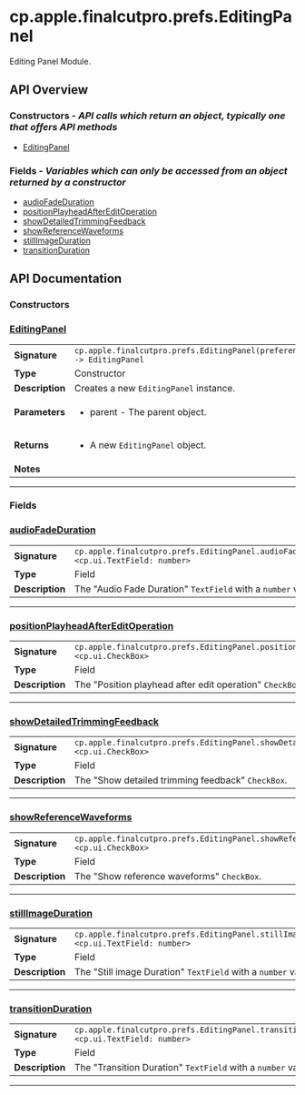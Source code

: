 # cp.apple.finalcutpro.prefs.EditingPanel

Editing Panel Module.

## API Overview
### **Constructors** - _API calls which return an object, typically one that offers API methods_
 * [EditingPanel](#editingpanel)

### **Fields** - _Variables which can only be accessed from an object returned by a constructor_
 * [audioFadeDuration](#audiofadeduration)
 * [positionPlayheadAfterEditOperation](#positionplayheadaftereditoperation)
 * [showDetailedTrimmingFeedback](#showdetailedtrimmingfeedback)
 * [showReferenceWaveforms](#showreferencewaveforms)
 * [stillImageDuration](#stillimageduration)
 * [transitionDuration](#transitionduration)


## API Documentation

### Constructors


### [EditingPanel](#editingpanel)

|                                             |                                                                                     |
| --------------------------------------------|-------------------------------------------------------------------------------------|
| **Signature**                               | `cp.apple.finalcutpro.prefs.EditingPanel(preferencesDialog) -> EditingPanel`                                                                    |
| **Type**                                    | Constructor                                                                     |
| **Description**                             | Creates a new `EditingPanel` instance.                                                                     |
| **Parameters**                              | <ul><li>parent - The parent object.</li></ul> |
| **Returns**                                 | <ul><li>A new `EditingPanel` object.</li></ul>          |
| **Notes**                                   | <ul></ul>                |

---
### Fields


### [audioFadeDuration](#audiofadeduration)

|                                             |                                                                                     |
| --------------------------------------------|-------------------------------------------------------------------------------------|
| **Signature**                               | `cp.apple.finalcutpro.prefs.EditingPanel.audioFadeDuration <cp.ui.TextField: number>`                                                                    |
| **Type**                                    | Field                                                                     |
| **Description**                             | The "Audio Fade Duration" `TextField` with a `number` value.                                                                     |

---

### [positionPlayheadAfterEditOperation](#positionplayheadaftereditoperation)

|                                             |                                                                                     |
| --------------------------------------------|-------------------------------------------------------------------------------------|
| **Signature**                               | `cp.apple.finalcutpro.prefs.EditingPanel.positionPlayheadAfterEditOperation <cp.ui.CheckBox>`                                                                    |
| **Type**                                    | Field                                                                     |
| **Description**                             | The "Position playhead after edit operation" `CheckBox`.                                                                     |

---

### [showDetailedTrimmingFeedback](#showdetailedtrimmingfeedback)

|                                             |                                                                                     |
| --------------------------------------------|-------------------------------------------------------------------------------------|
| **Signature**                               | `cp.apple.finalcutpro.prefs.EditingPanel.showDetailedTrimmingFeedback <cp.ui.CheckBox>`                                                                    |
| **Type**                                    | Field                                                                     |
| **Description**                             | The "Show detailed trimming feedback" `CheckBox`.                                                                     |

---

### [showReferenceWaveforms](#showreferencewaveforms)

|                                             |                                                                                     |
| --------------------------------------------|-------------------------------------------------------------------------------------|
| **Signature**                               | `cp.apple.finalcutpro.prefs.EditingPanel.showReferenceWaveforms <cp.ui.CheckBox>`                                                                    |
| **Type**                                    | Field                                                                     |
| **Description**                             | The "Show reference waveforms" `CheckBox`.                                                                     |

---

### [stillImageDuration](#stillimageduration)

|                                             |                                                                                     |
| --------------------------------------------|-------------------------------------------------------------------------------------|
| **Signature**                               | `cp.apple.finalcutpro.prefs.EditingPanel.stillImageDuration <cp.ui.TextField: number>`                                                                    |
| **Type**                                    | Field                                                                     |
| **Description**                             | The "Still image Duration" `TextField` with a `number` value.                                                                     |

---

### [transitionDuration](#transitionduration)

|                                             |                                                                                     |
| --------------------------------------------|-------------------------------------------------------------------------------------|
| **Signature**                               | `cp.apple.finalcutpro.prefs.EditingPanel.transitionDuration <cp.ui.TextField: number>`                                                                    |
| **Type**                                    | Field                                                                     |
| **Description**                             | The "Transition Duration" `TextField` with a `number` value.                                                                     |

---
